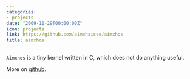 ```yaml
---
categories:
- projects
date: "2009-11-29T00:00:00Z"
icon: projects
link: https://github.com/aimxhaisse/aimxhos
title: aimxhos
---
```


`Aimxhos` is a tiny kernel written in C, which does not do anything
useful.

More on [github](https://github.com/aimxhaisse/aimxhos).
